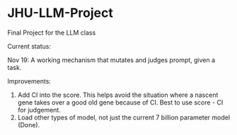 # JHU-LLM-Project
Final Project for the LLM class

Current status:

Nov 19: A working mechanism that mutates and judges prompt, given a task.

Improvements:

1. Add CI into the score. This helps avoid the situation where a nascent gene takes over a good old gene because of CI. Best to use score - CI for judgement.
2. Load other types of model, not just the current 7 billion parameter model (Done).
